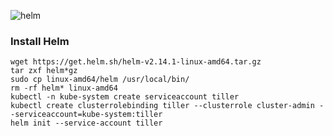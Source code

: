 ![helm](https://user-images.githubusercontent.com/35708820/82477925-8384f980-9aa6-11ea-91ca-9feb0d57b1fd.jpg)

### Install Helm

```
wget https://get.helm.sh/helm-v2.14.1-linux-amd64.tar.gz
tar zxf helm*gz
sudo cp linux-amd64/helm /usr/local/bin/
rm -rf helm* linux-amd64
kubectl -n kube-system create serviceaccount tiller
kubectl create clusterrolebinding tiller --clusterrole cluster-admin --serviceaccount=kube-system:tiller
helm init --service-account tiller
```
